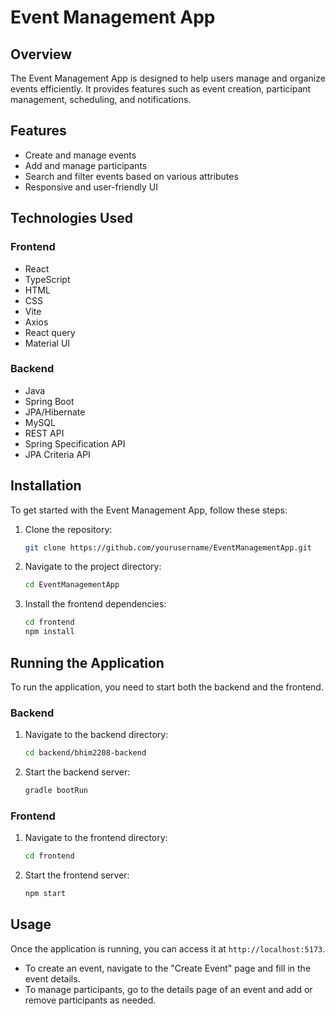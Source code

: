 # Event Management App

## Overview

The Event Management App is designed to help users manage and organize events efficiently. It provides features such as event creation, participant management, scheduling, and notifications.

## Features

- Create and manage events
- Add and manage participants
- Search and filter events based on various attributes
- Responsive and user-friendly UI

## Technologies Used

### Frontend

- React
- TypeScript
- HTML
- CSS
- Vite
- Axios
- React query
- Material UI

### Backend

- Java
- Spring Boot
- JPA/Hibernate
- MySQL
- REST API
- Spring Specification API
- JPA Criteria API

## Installation

To get started with the Event Management App, follow these steps:

1. Clone the repository:
    ```bash
    git clone https://github.com/yourusername/EventManagementApp.git
    ```

2. Navigate to the project directory:
    ```bash
    cd EventManagementApp
    ```

3. Install the frontend dependencies:
    ```bash
    cd frontend
    npm install
    ```

## Running the Application

To run the application, you need to start both the backend and the frontend.

### Backend

1. Navigate to the backend directory:
    ```bash
    cd backend/bhim2208-backend
    ```

2. Start the backend server:
    ```bash
    gradle bootRun
    ```

### Frontend

1. Navigate to the frontend directory:
    ```bash
    cd frontend
    ```

2. Start the frontend server:
    ```bash
    npm start
    ```

## Usage

Once the application is running, you can access it at `http://localhost:5173`. 

- To create an event, navigate to the "Create Event" page and fill in the event details.
- To manage participants, go to the details page of an event and add or remove participants as needed.
